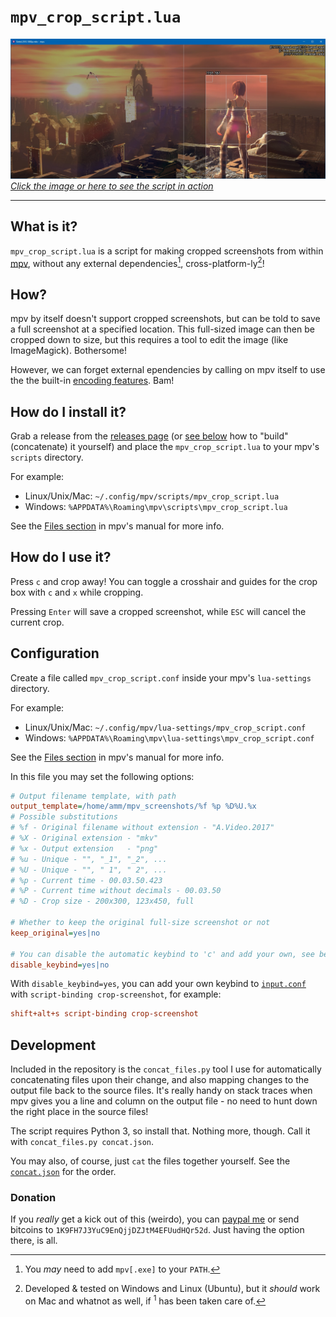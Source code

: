 # `mpv_crop_script.lua`

[![](docs/sintel_crop_guides_crosshair.jpg "Cropping Sintel (2010) with mpv_crop_script.lua")](https://youtu.be/Eis0Ipu7yw0)
[*Click the image or here to see the script in action*](https://youtu.be/Eis0Ipu7yw0)

----

## What is it?

`mpv_crop_script.lua` is a script for making cropped screenshots from within [mpv](https://github.com/mpv-player/mpv), without any external dependencies[^deps], cross-platform-ly[^crossplat]!

## How?

mpv by itself doesn't support cropped screenshots, but can be told to save a full screenshot at a specified location.
This full-sized image can then be cropped down to size, but this requires a tool to edit the image (like ImageMagick). Bothersome!

However, we can forget external ependencies by calling on mpv itself to use the the built-in [encoding features](https://mpv.io/manual/master/#encoding). Bam!

## How do I install it?

Grab a release from the [releases page](https://github.com/TheAMM/mpv_crop_script/releases) (or [see below](#development) how to "build" (concatenate) it yourself) and place the `mpv_crop_script.lua` to your mpv's `scripts` directory.

For example:
  * Linux/Unix/Mac: `~/.config/mpv/scripts/mpv_crop_script.lua`
  * Windows: `%APPDATA%\Roaming\mpv\scripts\mpv_crop_script.lua`

See the [Files section](https://mpv.io/manual/master/#files) in mpv's manual for more info.

## How do I use it?

Press `c` and crop away! You can toggle a crosshair and guides for the crop box with `c` and `x` while cropping.

Pressing `Enter` will save a cropped screenshot, while `ESC` will cancel the current crop.

## Configuration

Create a file called `mpv_crop_script.conf` inside your mpv's `lua-settings` directory.

For example:
  * Linux/Unix/Mac: `~/.config/mpv/lua-settings/mpv_crop_script.conf`
  * Windows: `%APPDATA%\Roaming\mpv\lua-settings\mpv_crop_script.conf`

See the [Files section](https://mpv.io/manual/master/#files) in mpv's manual for more info.

In this file you may set the following options:
```ini
# Output filename template, with path
output_template=/home/amm/mpv_screenshots/%f %p %D%U.%x
# Possible substitutions
# %f - Original filename without extension - "A.Video.2017"
# %X - Original extension - "mkv"
# %x - Output extension   - "png"
# %u - Unique - "", "_1", "_2", ...
# %U - Unique - "", " 1", " 2", ...
# %p - Current time - 00.03.50.423
# %P - Current time without decimals - 00.03.50
# %D - Crop size - 200x300, 123x450, full

# Whether to keep the original full-size screenshot or not
keep_original=yes|no

# You can disable the automatic keybind to 'c' and add your own, see below
disable_keybind=yes|no
```

With `disable_keybind=yes`, you can add your own keybind to [`input.conf`](https://mpv.io/manual/master/#input-conf) with `script-binding crop-screenshot`, for example:
```ini
shift+alt+s script-binding crop-screenshot
```

## Development

Included in the repository is the `concat_files.py` tool I use for automatically concatenating files upon their change, and also mapping changes to the output file back to the source files. It's really handy on stack traces when mpv gives you a line and column on the output file - no need to hunt down the right place in the source files!

The script requires Python 3, so install that. Nothing more, though. Call it with `concat_files.py concat.json`.

You may also, of course, just `cat` the files together yourself. See the [`concat.json`](concat.json) for the order.

### Donation

If you *really* get a kick out of this (weirdo), you can [paypal me](https://www.paypal.me/TheAMM) or send bitcoins to `1K9FH7J3YuC9EnQjjDZJtM4EFUudHQr52d`. Just having the option there, is all.

[^deps]: You *may* need to add `mpv[.exe]` to your `PATH`.
[^crossplat]: Developed & tested on Windows and Linux (Ubuntu), but it *should* work on Mac and whatnot as well, if <sup>1</sup> has been taken care of.
